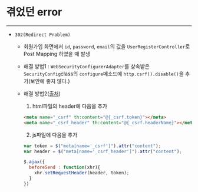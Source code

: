 # 겪었던 error

---

- `302(Redirect Problem)`
  - 회원가입 화면에서 `id`, `password`, `email`의 값을 `UserRegisterController`로 Post Mapping 하였을 때 발생
  - 해결 방법1 : `WebSecurityConfigurerAdapter`를 상속받은 `SecurityConfig`class의 `configure`메소드에
  `http.csrf().disable()`을 추가(보안에 좋지 않다.)
  - 해결 방법2([출처](https://spring.io/blog/2013/08/21/spring-security-3-2-0-rc1-highlights-csrf-protection))
    1. html파일의 header에 다음을 추가

      ~~~html
      <meta name="_csrf" th:content="@{_csrf.token}"></meta>
      <meta name="_csrf_header" th:content="@{_csrf.headerName}"></meta>
      ~~~

    2. js파일에 다음을 추가
      ~~~ javascript
      var token = $("meta[name='_csrf']").attr("content");
      var header = $("meta[name='_csrf_header']").attr("content");

      $.ajax({
        beforeSend : function(xhr){
          xhr.setRequestHeader(header, token);
        }
      })
      ~~~
